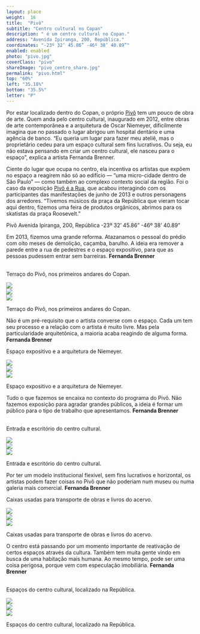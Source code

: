 ```yaml
---
layout: place
weight:  16
title:  "Pivô"
subtitle: "Centro cultural no Copan"
description: " é um centro cultural no Copan."
address: "Avenida Ipiranga, 200, República."
coordinates: "-23º 32’ 45.86” -46º 38’ 40.89”"
enabled: enabled
photo: "pivo.jpg"
coverClass: "pivo"
shareImage: "pivo_centro_share.jpg"
permalink: "pivo.html"
top: "60%"
left: "35.18%"
bottom: "35.5%"
letter: "P"
---
```


<div class="container">
  <div class="row">
    <div class="col-md-10 col-md-offset-1">
      <p>Por estar localizado dentro do Copan, o próprio <a href="http://www.pivo.org.br/" target="_blank">Pivô</a> tem um pouco de obra de arte. Quem anda pelo centro cultural, inaugurado em 2012, entre obras de arte contemporânea e a arquitetura de Oscar Niemeyer, dificilmente imagina que no passado o lugar abrigou um hospital dentário e uma agência de banco. “Eu queria um lugar para fazer meu ateliê, mas o proprietário cedeu para um espaço cultural sem fins lucrativos. Ou seja, eu não estava pensando em criar um centro cultural, ele nasceu para o espaço”, explica a artista Fernanda Brenner.</p>
      <p>Ciente do lugar que ocupa no centro, ela incentiva os artistas que expõem no espaço a reagirem não só ao edifício — “uma micro-cidade dentro de São Paulo” — como também ao complexo contexto social da região. Foi o caso da exposição <a href="http://www.pivo.org.br/exposicoes/pivo-e-a-rua/" target="_blank">Pivô é a Rua</a>, que acabou interagindo com os participantes das manifestações de junho de 2013 e outros personagens dos arredores. “Tivemos músicos da praça da República que vieram tocar aqui dentro, fizemos uma feira de produtos orgânicos, abrimos para os skatistas da praça Roosevelt.”</p>
    </div>
  </div>
  <div class="location row">
    <div class="col-md-4 col-md-offset-4 text-center">
      <span class="company">Pivô</span>
      <span class="address">Avenida Ipiranga, 200, República</span>
      <span class="coordinates">-23º 32’ 45.86” -46º 38’ 40.89”</span>
      <div class="compass"></div>
    </div>
  </div>
</div>


<div class="centro-container">

  <!-- bloco 1 -->
  <div class="fixie-text-container">
    <div class="row margin-bottom">
      <div class="col-md-4 show-smooth fixie-text">
        <p>
          <span class="plantin">
            Em 2013, fizemos uma grande reforma. Atazanamos o pessoal do prédio com oito meses de demolição, caçamba, barulho. A ideia era remover a parede entre a rua de pedestres e o espaço expositivo, para que as pessoas pudessem entrar sem barreiras.
          </span>
          <span class="dia">
            <strong>Fernanda Brenner</strong>
          </span>
        </p>
        <p><br><span class="caption right desktop-only">Terraço do Pivô, nos primeiros andares do Copan.</span></p>
      </div>
      <div class="col-md-8 pull-right">
      	<div class="show-smooth" style="padding:0">
          <img src="img/content/pivo/pivo_01.jpg">
      	</div>
      </div>
    </div>
    <div class="row margin-bottom">
      <div class="col-md-6 col-md-offset-4 show-smooth">
        <img src="img/content/pivo/pivo_02.jpg">
      </div>
    </div>
    <div class="row margin-bottom double">
      <div class="col-md-6 pull-right show-smooth">
        <img src="img/content/pivo/pivo_03.jpg">
        <p><span class="caption top mobile-only">Terraço do Pivô, nos primeiros andares do Copan.</span></p>
      </div>
    </div>
  </div>

  <!-- bloco 2 -->
  <div class="fixie-text-container">
    <div class="row margin-bottom">
      <div class="col-md-4 show-smooth fixie-text f-right">
        <p>
          <span class="plantin">
            Não é um pré-requisito que o artista converse com o espaço. Cada um tem seu processo e a relação com o artista é muito livre. Mas pela particularidade arquitetônica, a maioria acaba reagindo de alguma forma.
          </span>
          <span class="dia">
            <strong>Fernanda Brenner</strong>
          </span>
        </p>
        <p><span class="caption left desktop-only">Espaço expositivo e a arquitetura de Niemeyer.</span></p>
      </div>
      <div class="col-md-8 show-smooth">
        <img src="img/content/pivo/pivo_04.jpg">
      </div>
    </div>
    <div class="row margin-bottom">
      <div class="col-md-4 col-md-offset-4 show-smooth">
        <img src="img/content/pivo/pivo_05.jpg">
      </div>
    </div>
    <div class="row margin-bottom double">
      <div class="col-md-6 col-md-offset-2 show-smooth">
        <img src="img/content/pivo/pivo_06.jpg">
        <p><span class="caption top mobile-only">Espaço expositivo e a arquitetura de Niemeyer.</span></p>
      </div>
    </div>
  </div>

  <!-- bloco 3 -->
  <div class="fixie-text-container">
    <div class="row margin-bottom">
      <div class="col-md-4 show-smooth fixie-text">
        <p>
          <span class="plantin">
            Tudo o que fazemos se encaixa no contexto do programa do Pivô. Não fazemos exposição para agradar grandes públicos, a ideia é formar um público para o tipo de trabalho que apresentamos.
          </span>
          <span class="dia">
            <strong>Fernanda Brenner</strong>
          </span>
        </p>
        <p><br><span class="caption right desktop-only">Entrada e escritório do centro cultural.</span></p>
      </div>
      <div class="col-md-6 f-right col-md-offset-right-2 show-smooth">
      	<div class="show-smooth" style="padding:0">
          <img src="img/content/pivo/pivo_07.jpg">
      	</div>
      </div>
    </div>
    <div class="row margin-bottom">
      <div class="col-md-8 pull-right show-smooth">
        <img src="img/content/pivo/pivo_08.jpg">
      </div>
    </div>
    <div class="row margin-bottom double">
      <div class="col-md-6 pull-right show-smooth">
        <img src="img/content/pivo/pivo_09.jpg">
        <p><span class="caption top mobile-only">Entrada e escritório do centro cultural.</span></p>
      </div>
    </div>
  </div>

  <!-- bloco 4 -->
  <div class="fixie-text-container">
    <div class="row margin-bottom">
      <div class="col-md-4 show-smooth fixie-text f-right">
        <p>
          <span class="plantin">
            Por ter um modelo institucional flexível, sem fins lucrativos e horizontal, os artistas podem fazer coisas no Pivô que não poderiam num museu ou numa galeria mais comercial.
          </span>
          <span class="dia">
            <strong>Fernanda Brenner</strong>
          </span>
        </p>
        <p><span class="caption left desktop-only">Caixas usadas para transporte de obras e livros do acervo.</span></p>
      </div>
      <div class="col-md-8 show-smooth">
        <img src="img/content/pivo/pivo_10.jpg">
      </div>
    </div>
    <div class="row margin-bottom">
      <div class="col-md-6 show-smooth">
        <img src="img/content/pivo/pivo_11.jpg">
      </div>
    </div>
    <div class="row margin-bottom double">
      <div class="col-md-6 col-md-offset-2 show-smooth">
        <img src="img/content/pivo/pivo_12.jpg">
        <p><span class="caption top mobile-only">Caixas usadas para transporte de obras e livros do acervo.</span></p>
      </div>
    </div>
  </div>

  <!-- bloco 5 -->
  <div class="fixie-text-container">
    <div class="row margin-bottom">
      <div class="col-md-4 show-smooth fixie-text">
        <p>
          <span class="plantin">
            O centro está passando por um momento importante de reativação de certos espaços através da cultura. Também tem muita gente vindo em busca de uma habitação mais humana. Ao mesmo tempo, pode ser uma coisa perigosa, porque vem com especulação imobiliária.
          </span>
          <span class="dia">
            <strong>Fernanda Brenner</strong>
          </span>
        </p>
        <p><br><span class="caption right desktop-only">Espaços do centro cultural, localizado na República.</span></p>
      </div>
      <div class="col-md-8 pull-right">
      	<div class="show-smooth" style="padding:0">
          <img src="img/content/pivo/pivo_13.jpg">
      	</div>
      </div>
    </div>
    <div class="row margin-bottom">
      <div class="col-md-6 col-md-offset-4 show-smooth">
        <img src="img/content/pivo/pivo_14.jpg">
      </div>
    </div>
    <div class="row margin-bottom double">
      <div class="col-md-6 col-md-offset-4 show-smooth">
        <img src="img/content/pivo/pivo_15.jpg">
        <p><span class="caption top mobile-only">Espaços do centro cultural, localizado na República.</span></p>
      </div>
    </div>
  </div>
</div>
